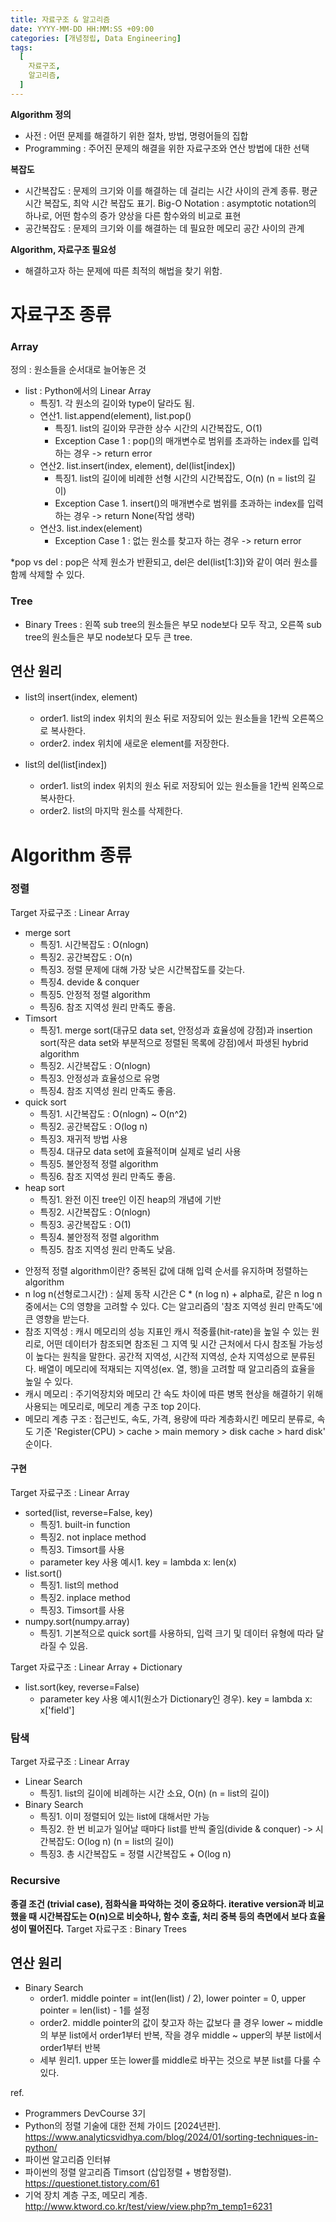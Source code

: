 ```yaml
---
title: 자료구조 & 알고리즘
date: YYYY-MM-DD HH:MM:SS +09:00
categories: [개념정립, Data Engineering]
tags:
  [
    자료구조,
    알고리즘,
  ]
---
```


**Algorithm 정의**
- 사전 : 어떤 문제를 해결하기 위한 절차, 방법, 명령어들의 집합
- Programming : 주어진 문제의 해결을 위한 자료구조와 연산 방법에 대한 선택

**복잡도**
- 시간복잡도 : 문제의 크기와 이를 해결하는 데 걸리는 시간 사이의 관계
  종류. 평균 시간 복잡도, 최악 시간 복잡도
  표기. Big-O Notation : asymptotic notation의 하나로, 어떤 함수의 증가 양상을 다른 함수와의 비교로 표현
- 공간복잡도 : 문제의 크기와 이를 해결하는 데 필요한 메모리 공간 사이의 관계

**Algorithm, 자료구조 필요성**
- 해결하고자 하는 문제에 따른 최적의 해법을 찾기 위함.

# 자료구조 종류
### Array
정의 : 원소들을 순서대로 늘어놓은 것

- list : Python에서의 Linear Array
  - 특징1. 각 원소의 길이와 type이 달라도 됨.
  - 연산1. list.append(element), list.pop()
    - 특징1. list의 길이와 무관한 상수 시간의 시간복잡도, O(1)
    - Exception Case 1 : pop()의 매개변수로 범위를 초과하는 index를 입력하는 경우 -> return error
  - 연산2. list.insert(index, element), del(list[index])
    - 특징1. list의 길이에 비례한 선형 시간의 시간복잡도, O(n) (n = list의 길이)
    - Exception Case 1. insert()의 매개변수로 범위를 초과하는 index를 입력하는 경우 -> return None(작업 생략)
  - 연산3. list.index(element)
    - Exception Case 1 : 없는 원소를 찾고자 하는 경우 -> return error

*pop vs del : pop은 삭제 원소가 반환되고, del은 del(list[1:3])와 같이 여러 원소를 함께 삭제할 수 있다.

### Tree
- Binary Trees : 왼쪽 sub tree의 원소들은 부모 node보다 모두 작고, 오른쪽 sub tree의 원소들은 부모 node보다 모두 큰 tree.

## 연산 원리

- list의 insert(index, element)
  - order1. list의 index 위치의 원소 뒤로 저장되어 있는 원소들을 1칸씩 오른쪽으로 복사한다.
  - order2. index 위치에 새로운 element를 저장한다.

- list의 del(list[index])
  - order1. list의 index 위치의 원소 뒤로 저장되어 있는 원소들을 1칸씩 왼쪽으로 복사한다.
  - order2. list의 마지막 원소를 삭제한다.


# Algorithm 종류

### 정렬
Target 자료구조 : Linear Array
- merge sort
  - 특징1. 시간복잡도 : O(nlogn)
  - 특징2. 공간복잡도 : O(n)
  - 특징3. 정렬 문제에 대해 가장 낮은 시간복잡도를 갖는다.
  - 특징4. devide & conquer
  - 특징5. 안정적 정렬 algorithm
  - 특징6. 참조 지역성 원리 만족도 좋음.
- Timsort
  - 특징1. merge sort(대규모 data set, 안정성과 효율성에 강점)과 insertion sort(작은 data set와 부분적으로 정렬된 목록에 강점)에서 파생된 hybrid algorithm
  - 특징2. 시간복잡도 : O(nlogn)
  - 특징3. 안정성과 효율성으로 유명
  - 특징4. 참조 지역성 원리 만족도 좋음.
- quick sort
  - 특징1. 시간복잡도 : O(nlogn) ~ O(n^2)
  - 특징2. 공간복잡도 : O(log n)
  - 특징3. 재귀적 방법 사용
  - 특징4. 대규모 data set에 효율적이며 실제로 널리 사용
  - 특징5. 불안정적 정렬 algorithm
  - 특징6. 참조 지역성 원리 만족도 좋음.
- heap sort
  - 특징1. 완전 이진 tree인 이진 heap의 개념에 기반
  - 특징2. 시간복잡도 : O(nlogn)
  - 특징3. 공간복잡도 : O(1)
  - 특징4. 불안정적 정렬 algorithm
  - 특징5. 참조 지역성 원리 만족도 낮음.

* 안정적 정렬 algorithm이란? 중복된 값에 대해 입력 순서를 유지하며 정렬하는 algorithm<br/>
* n log n(선형로그시간) : 실제 동작 시간은 C * (n log n) + alpha로, 같은 n log n 중에서는 C의 영향을 고려할 수 있다. C는 알고리즘의 '참조 지역성 원리 만족도'에 큰 영향을 받는다.<br/>
* 참조 지역성 : 캐시 메모리의 성능 지표인 캐시 적중률(hit-rate)을 높일 수 있는 원리로, 어떤 데이터가 참조되면 참조된 그 지역 및 시간 근처에서 다시 참조될 가능성이 높다는 원칙을 말한다. 공간적 지역성, 시간적 지역성, 순차 지역성으로 분류된다. 배열이 메모리에 적재되는 지역성(ex. 열, 행)을 고려할 때 알고리즘의 효율을 높일 수 있다.<br/>
* 캐시 메모리 : 주기억장치와 메모리 간 속도 차이에 따른 병목 현상을 해결하기 위해 사용되는 메모리로, 메모리 계층 구조 top 2이다.<br/>
* 메모리 계층 구조 : 접근빈도, 속도, 가격, 용량에 따라 계층화시킨 메모리 분류로, 속도 기준 'Register(CPU) > cache > main memory > disk cache > hard disk' 순이다.

#### 구현
Target 자료구조 : Linear Array
- sorted(list, reverse=False, key)
  - 특징1. built-in function
  - 특징2. not inplace method
  - 특징3. Timsort를 사용
  - parameter key 사용 예시1. key = lambda x: len(x)
- list.sort()
  - 특징1. list의 method
  - 특징2. inplace method
  - 특징3. Timsort를 사용
- numpy.sort(numpy.array)
  - 특징1. 기본적으로 quick sort를 사용하되, 입력 크기 및 데이터 유형에 따라 달라질 수 있음.

Target 자료구조 : Linear Array + Dictionary
- list.sort(key, reverse=False)
  - parameter key 사용 예시1(원소가 Dictionary인 경우). key = lambda x: x['field']

### 탐색
Target 자료구조 : Linear Array
- Linear Search
  - 특징1. list의 길이에 비례하는 시간 소요, O(n) (n = list의 길이)
- Binary Search
  - 특징1. 이미 정렬되어 있는 list에 대해서만 가능
  - 특징2. 한 번 비교가 일어날 때마다 list를 반씩 줄임(divide & conquer) -> 시간복잡도: O(log n) (n = list의 길이)
  - 특징3. 총 시간복잡도 = 정렬 시간복잡도 + O(log n)

### Recursive
**종결 조건 (trivial case), 점화식을 파악하는 것이 중요하다. iterative version과 비교했을 때 시간복잡도는 O(n)으로 비슷하나, 함수 호출, 처리 중복 등의 측면에서 보다 효율성이 떨어진다.**
Target 자료구조 : Binary Trees

## 연산 원리

- Binary Search
  - order1. middle pointer = int(len(list) / 2), lower pointer = 0, upper pointer = len(list) - 1를 설정
  - order2. middle pointer의 값이 찾고자 하는 값보다 클 경우 lower ~ middle의 부분 list에서 order1부터 반복, 작을 경우 middle ~ upper의 부분 list에서 order1부터 반복
  - 세부 원리1. upper 또는 lower를 middle로 바꾸는 것으로 부분 list를 다룰 수 있다.
  

ref.
- Programmers DevCourse 3기
- Python의 정렬 기술에 대한 전체 가이드 [2024년판]. https://www.analyticsvidhya.com/blog/2024/01/sorting-techniques-in-python/
- 파이썬 알고리즘 인터뷰
- 파이썬의 정렬 알고리즘 Timsort (삽입정렬 + 병합정렬). https://questionet.tistory.com/61
- 기억 장치 계층 구조, 메모리 계층. http://www.ktword.co.kr/test/view/view.php?m_temp1=6231